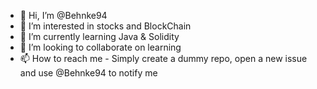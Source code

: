 - 👋 Hi, I’m @Behnke94
- 👀 I’m interested in stocks and BlockChain
- 🌱 I’m currently learning Java & Solidity
- 💞️ I’m looking to collaborate on learning
- 📫 How to reach me - Simply create a dummy repo, open a new issue and use @Behnke94 to notify me

<!---
Behnke94/Behnke94 is a ✨ special ✨ repository because its `README.md` (this file) appears on your GitHub profile.
You can click the Preview link to take a look at your changes.
--->
